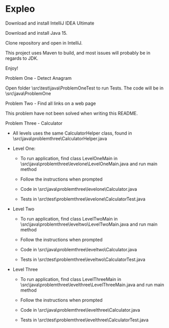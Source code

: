 # Expleo

Download and install IntelliJ IDEA Ultimate

Download and install Java 15.

Clone repository and open in IntelliJ.

This project uses Maven to build, and most issues will probably be in regards to JDK. 

Enjoy!


Problem One - Detect Anagram

Open folder \src\test\java\ProblemOneTest to run Tests.
The code will be in \src\java\ProblemOne

Problem Two - Find all links on a web page

This problem have not been solved when writing this README.

Problem Three - Calculator

- All levels uses the same CalculatorHelper class, found in \src\java\problemthree\CalculatorHelper.java

- Level One:
  - To run application, find class LevelOneMain in  \src\java\problemthree\levelone\LevelOneMain.java and run main method
  - Follow the instructions when prompted
  
  - Code in \src\java\problemthree\levelone\Calculator.java
  - Tests in \src\test\problemthree\levelone\CalculatorTest.java
  
- Level Two
   - To run application, find class LevelTwoMain in  \src\java\problemthree\leveltwo\LevelTwoMain.java and run main method
  - Follow the instructions when prompted
  
  - Code in \src\java\problemthree\leveltwo\Calculator.java
  - Tests in \src\test\problemthree\leveltwo\CalculatorTest.java 
  
- Level Three
  - To run application, find class LevelThreeMain in  \src\java\problemthree\levelthree\LevelThreeMain.java and run main method
  - Follow the instructions when prompted
  
  - Code in \src\java\problemthree\levelthree\Calculator.java
  - Tests in \src\test\problemthree\levelthree\CalculatorTest.java 
